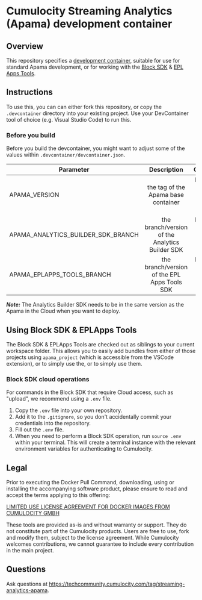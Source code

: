 # Cumulocity Streaming Analytics (Apama) development container

## Overview
This repository specifies a [development container](https://containers.dev/overview), suitable for use for standard Apama development, or for working with the [Block SDK](https://github.com/Cumulocity-IoT/apama-analytics-builder-block-sdk) & [EPL Apps Tools](https://github.com/Cumulocity-IoT/apama-eplapps-tools).

## Instructions
To use this, you can can either fork this repository, or copy the `.devcontainer` directory into your existing project. Use your DevContainer tool of choice (e.g. Visual Studio Code) to run this.

### Before you build
Before you build the devcontainer, you might want to adjust some of the values within `.devcontainer/devcontainer.json`.

| Parameter                             | Description                                               | Comments                                      |
| -------------                         |:-------------:                                            | -----:                                        |
| APAMA_VERSION                         | the tag of the Apama base container                       | Please see [Amazon ECR](https://gallery.ecr.aws/apama/apama-builder) for available versions  |
| APAMA_ANALYTICS_BUILDER_SDK_BRANCH    | the branch/version of the Analytics Builder SDK           | Please see [Github](https://github.com/Cumulocity-IoT/apama-analytics-builder-block-sdk) for the available branches  |
| APAMA_EPLAPPS_TOOLS_BRANCH            | the branch/version of the EPL Apps Tools SDK              | Please see [Github](https://github.com/Cumulocity-IoT/apama-eplapps-tools) for the available branches  |

__*Note:*__ The Analytics Builder SDK needs to be in the same version as the Apama in the Cloud when you want to deploy. 

## Using Block SDK & EPLApps Tools
The Block SDK & EPLApps Tools are checked out as siblings to your current workspace folder. This allows you to easily add bundles from either of those projects using `apama_project` (which is accessible from the VSCode extension), or to simply use the, or to simply use them.

### Block SDK cloud operations
For commands in the Block SDK that require Cloud access, such as "upload", we recommend using a `.env` file.

1. Copy the `.env` file into your own repository.
2. Add it to the `.gitignore`, so you don't accidentally commit your credentials into the repository.
3. Fill out the `.env` file.
4. When you need to perform a Block SDK operation, run `source .env` within your terminal. This will create a terminal instance with the relevant environment variables for authenticating to Cumulocity.

## Legal 
Prior to executing the Docker Pull Command, downloading, using or installing the accompanying software product, please ensure to read and accept the terms applying to this offering:

[LIMITED USE LICENSE AGREEMENT FOR DOCKER IMAGES FROM CUMULOCITY GMBH](https://cumulocity.com/docs/legal-notices/limited-use-license-for-docker/)

These tools are provided as-is and without warranty or support. They do not constitute part of the Cumulocity products. Users are free to use, fork and modify them, subject to the license agreement. While Cumulocity welcomes contributions, we cannot guarantee to include every contribution in the main project.

## Questions
Ask questions at https://techcommunity.cumulocity.com/tag/streaming-analytics-apama.
